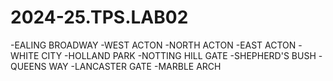 # 2024-25.TPS.LAB02
-EALING BROADWAY
-WEST ACTON
-NORTH ACTON
-EAST ACTON
-WHITE CITY
-HOLLAND PARK
-NOTTING HILL GATE
-SHEPHERD'S BUSH
-QUEENS WAY
-LANCASTER GATE
-MARBLE ARCH